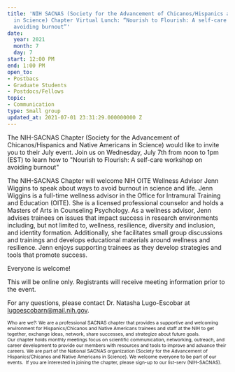 ```yaml
---
title: 'NIH SACNAS (Society for the Advancement of Chicanos/Hispanics and Native Americans
  in Science) Chapter Virtual Lunch: “Nourish to Flourish: A self-care workshop on
  avoiding burnout”'
date:
  year: 2021
  month: 7
  day: 7
start: 12:00 PM
end: 1:00 PM
open_to:
- Postbacs
- Graduate Students
- Postdocs/Fellows
topic:
- Communication
type: Small group
updated_at: 2021-07-01 23:31:29.000000000 Z
---
```

The NIH-SACNAS Chapter (Society for the Advancement of
Chicanos/Hispanics and Native Americans in Science) would like to invite
you to their July event. Join us on Wednesday, July 7th from noon to 1pm
(EST) to learn how to "Nourish to Flourish: A self-care workshop on
avoiding burnout"

The NIH-SACNAS Chapter will welcome NIH OITE Wellness Advisor Jenn
Wiggins to speak about ways to avoid burnout in science and life. Jenn
Wiggins is a full-time wellness advisor in the Office for Intramural
Training and Education (OITE). She is a licensed professional counselor
and holds a Masters of Arts in Counseling Psychology. As a wellness
advisor, Jenn advises trainees on issues that impact success in research
environments including, but not limited to, wellness, resilience,
diversity and inclusion, and identity formation. Additionally, she
facilitates small group discussions and trainings and develops
educational materials around wellness and resilience. Jenn enjoys
supporting trainees as they develop strategies and tools that promote
success.

Everyone is welcome! 

This will be online only. Registrants will receive meeting information
prior to the event.

For any questions, please contact Dr. Natasha Lugo-Escobar at
lugoescobarn@mail.nih.gov.  

<span style="font-size: 8pt;">Who are we?: We are a professional SACNAS
chapter that provides a supportive and welcoming environment for
Hispanics/Chicanos and Native Americans trainees and staff at the NIH to
get together, exchange ideas, network, share successes, and strategize
about future goals. Our chapter holds monthly meetings focus on
scientific communication, networking, outreach, and career development
to provide our members with resources and tools to improve and
advance their careers. We are part of the National SACNAS organization
(Society for the Advancement of Hispanics/Chicanos and Native Americans
in Science). We welcome everyone to be part of our events.  If you are
interested in joining the chapter, please sign-up to our list-serv
(NIH-SACNAS). </span>

 

 
